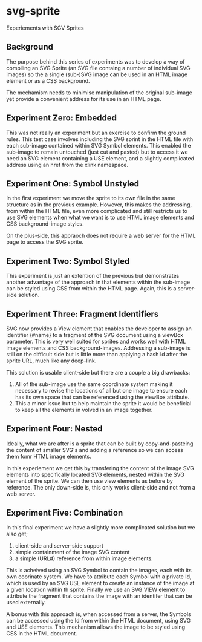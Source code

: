 # svg-sprite
Experiements with SGV Sprites

## Background
The purpose behind this series of experiments was to develop a way of compiling an SVG Sprite (an SVG file containg a number of individual SVG images) so the a single (sub-)SVG image can be used in an HTML image element or as a CSS background.

The mechamism needs to minimise manipulation of the original sub-image yet provide a convenient address for its use in an HTML page.

## Experiment Zero: Embedded
This was not really an experiment but an exercise to confirm the ground rules. This test case involves including the SVG sprint in the HTML file with each sub-image contained within SVG Symbol elements. This enabled the sub-image to remain untouched (just cut and pasted) but to access it we need an SVG element containing a USE element, and a slightly complicated address using an href from the xlink namespace.

## Experiment One: Symbol Unstyled
In the first experiment we move the sprite to its own file in the same structure as in the previous example. However, this makes the addressing, from within the HTML file, even more complicated and still restricts us to use SVG elements when what we want is to use HTML image elements and CSS background-image styles.

On the plus-side, this appraoch does not require a web server for the HTML page to access the SVG sprite.

## Experiment Two: Symbol Styled
This experiment is just an extention of the previous but demonstrates another advantage of the approach in that elements within the sub-image can be styled using CSS from within the HTML page. Again, this is a server-side solution.

## Experiment Three: Fragment Identifiers
SVG now provides a View element that enables the developer to assign an identifier (#name} to a fragment of the SVG document using a viewBox parameter. This is very well suited for sprites and works well with HTML image elements and CSS background-images. Addressing a sub-image is still on the difficult side but is little more than applying a hash Id after the sprite URL, much like any deep-link.

This solution is usable client-side but there are a couple a big drawbacks:
1) All of the sub-image use the same coordinate system making it necessary to revise the locations of all but one image to ensure each has its own space that can be referenced using the viewBox attribute.
2) This a minor issue but to help maintain the sprite it would be beneficial to keep all the elements in volved in an image together.

## Experiment Four: Nested
Ideally, what we are after is a sprite that can be built by copy-and-pasteing the content of smaller SVG's and adding a reference so we can access them fomr HTML image elements.

In this experiement we get this by transfering the content of the image SVG elements into specifically located SVG elements, nested within the SVG element of the sprite. We can then use view elements as before by reference. The only down-side is, this only works client-side and not from a web server.

## Experiment Five: Combination
In this final experiment we have a slightly more complicated solution but we also get;
1) client-side and server-side support
2) simple containment of the image SVG content
3) a simple (URL#) reference from within image elements.

This is acheived using an SVG Symbol to contain the images, each with its own coorinate system. We have to attribute each Symbol with a private Id, which is used by an SVG USE element to create an instance of the image at a given location within th sprite. Finally we use an SVG VIEW element to attribute the fragment that contains the image with an identifer that can be used externally.

A bonus with this approach is, when accessed from a server, the Symbols can be accessed using the Id from within the HTML document, using SVG and USE elements. This mechanism allows the image to be styled using CSS in the HTML document. 
